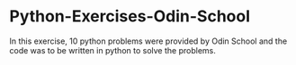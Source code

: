 # Python-Exercises-Odin-School
In this exercise, 10 python problems were provided by Odin School and the code was to be written in python to solve the problems.
